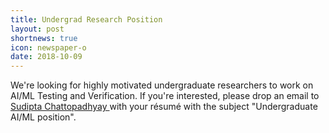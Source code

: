 ```yaml
---
title: Undergrad Research Position
layout: post
shortnews: true
icon: newspaper-o
date: 2018-10-09
---
```


<p style="text-align:justify">

We're looking for highly motivated undergraduate researchers to work on AI/ML Testing and Verification. If you're interested, please drop an email to <a href="mailto:sudipta_chattopadhyay@sutd.edu.sg" target="_blank"> Sudipta Chattopadhyay </a> with your résumé with the subject "Undergraduate AI/ML position".

</p>
